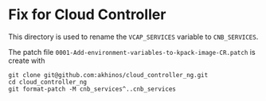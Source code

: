 # Fix for Cloud Controller

This directory is used to rename the `VCAP_SERVICES` variable to `CNB_SERVICES`.

The patch file `0001-Add-environment-variables-to-kpack-image-CR.patch` is create with

```
git clone git@github.com:akhinos/cloud_controller_ng.git
cd cloud_controller_ng
git format-patch -M cnb_services^..cnb_services
```

